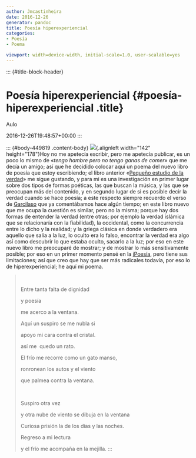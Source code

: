 ```yaml
---
author: Jmcastinheira
date: 2016-12-26
generator: pandoc
title: Poesía hiperexperiencial
categories:
- Poesía
- Poema

viewport: width=device-width, initial-scale=1.0, user-scalable=yes
---
```


::: {#title-block-header}
# Poesía hiperexperiencial {#poesía-hiperexperiencial .title}

Aulo

2016-12-26T19:48:57+00:00
:::

::: {#body-449819 .content-body}
![](http://www.literaturalibre.com/docs/assets/images/2007/11/mujer-manos-frio.jpg){.alignleft
width="142" height="178"}Hoy no me apetecía escribir, pero me apetecía
publicar, es un poco lo mismo de «*tengo hambre pero no tengo ganas de
comer*» que me decía un amigo; así que he decidido colocar aquí un poema
del nuevo libro de poesía que estoy escribiendo; el libro anterior
«[Pequeño estudio de la
verdad](http://entelequia.bligoo.com/content/view/132090/Pequeno_estudio_de_la_verdad.html)»
me sigue gustando, y para mi es una investigación en primer lugar sobre
dos tipos de formas poéticas, las que buscan la música, y las que se
preocupan más del contenido, y en segundo lugar de si es posible decir
la verdad cuando se hace poesía; a este respecto siempre recuerdo el
verso de
[Garcilaso](http://entelequia.bligoo.com/content/view/144874/Garcilaso_de_la_Vega.html)
que ya comentábamos hace algún tiempo; en este libro nuevo que me ocupa
la cuestión es similar, pero no la misma; porque hay dos formas de
entender la verdad (entre otras; por ejemplo la verdad islámica que se
relacionaría con la fiabilidad), la occidental, como la concurrencia
entre lo dicho y la realidad; y la griega clásica en donde verdadero era
aquello que salía a la luz, lo oculto era lo falso, encontrar la verdad
era algo así como descubrir lo que estaba oculto, sacarlo a la luz; por
eso en este nuevo libro me preocuparé de mostrar; y de mostrar lo más
sensitivamente posible; por eso en un primer momento pensé en la
[iPoesía](http://entelequia.bligoo.com/content/view/132086/Ciberpoesia_o_Poesia_impresiva.html),
pero tiene sus limitaciones; así que creo que hay que ser más radicales
todavía, por eso lo de hiperexperiencial; he aquí mi poema.

>  
>
> Entre tanta falta de dignidad
>
> y poesía
>
> me acerco a la ventana.
>
> Aquí un suspiro se me nubla si
>
> apoyo mi cara contra el cristal.
>
> así me  quedo un rato.
>
> El frío me recorre como un gato manso,
>
> ronronean los autos y el viento
>
> que palmea contra la ventana.
>
>  
>
> Suspiro otra vez
>
> y otra nube de viento se dibuja en la ventana
>
> Curiosa prisión la de los días y las noches.
>
> Regreso a mi lectura
>
> y el frío me acompaña en la mejilla.
:::
